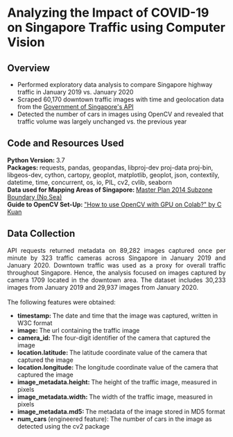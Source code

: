 # Analyzing the Impact of COVID-19 on Singapore Traffic using Computer Vision

## Overview
* Performed exploratory data analysis to compare Singapore highway traffic in January 2019 vs. January 2020
* Scraped 60,170 downtown traffic images with time and geolocation data from the [Government of Singapore's API](https://data.gov.sg/dataset/traffic-images)
* Detected the number of cars in images using OpenCV and revealed that traffic volume was largely unchanged vs. the previous year

## Code and Resources Used
<b> Python Version: </b> 3.7 <br>
<b> Packages: </b> requests, pandas, geopandas, libproj-dev proj-data proj-bin, libgeos-dev, cython, cartopy, geoplot, matplotlib, geoplot, json, contextily, datetime, time, concurrent, os, io, PIL, cv2, cvlib, seaborn <br>
<b> Data used for Mapping Areas of Singapore: </b> [Master Plan 2014 Subzone Boundary (No Sea)](https://data.gov.sg/dataset/master-plan-2014-subzone-boundary-no-sea) <br>
<b> Guide to OpenCV Set-Up: </b> ["How to use OpenCV with GPU on Colab?" by C Kuan](https://towardsdatascience.com/how-to-use-opencv-with-gpu-on-colab-25594379945f)

## Data Collection
<p align='justify'> API requests returned metadata on 89,282 images captured once per minute by 323 traffic cameras across Singapore in January 2019 and January 2020. Downtown traffic was used as a proxy for overall traffic throughout Singapore. Hence, the analysis focused on images captured by camera 1709 located in the downtown area. The dataset includes 30,233 images from January 2019 and 29,937 images from January 2020. <br><br> The following features were obtained:</p>

* <b> timestamp: </b> The date and time that the image was captured, written in W3C format
* <b> image: </b> The url containing the traffic image
* <b> camera_id: </b> The four-digit identifier of the camera that captured the image
* <b> location.latitude: </b> The latitude coordinate value of the camera that captured the image
* <b> location.longitude: </b> The longitude coordinate value of the camera that captured the image
* <b> image_metadata.height: </b> The height of the traffic image, measured in pixels
* <b> image_metadata.width: </b> The width of the traffic image, measured in pixels
* <b> image_metadata.md5: </b> The metadata of the image stored in MD5 format
* <b> num_cars </b> (engineered feature): The number of cars in the image as detected using the cv2 package
